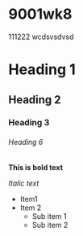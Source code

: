 # 9001wk8

111222
wcdsvsdvsd 

# Heading 1
## Heading 2
### Heading 3

###### Heading 6

**This is bold text**

*Italic text*

- Item1
- Item 2
  - Sub item 1
  - Sub item 2
  